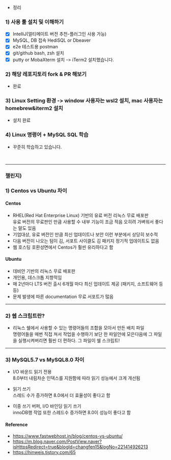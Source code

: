 - 정리

### 1) 사용 툴 설치 및 이해하기

- [x] IntelliJ(얼티메이트 버전 추천-플러그인 사용 가능)
- [x] MySQL, DB 접속 HediSQL or Dbeaver
- [x] e2e 테스트용 postman
- [x] git/github bash, zsh 설치
- [x] putty or MobaXterm 설치 -> iTerm2 설치했습니다.

### 2) 해당 레포지토리 fork & PR 해보기

- 완료

### 3) Linux Setting 환경 -> window 사용자는 wsl2 설치, mac 사용자는 homebrew&iterm2 설치

- 설치 완료

### 4) Linux 명령어 + MySQL SQL 학습

- 꾸준히 학습하고 있습니다.

<br>
<hr>

### 챌린지)

### 1) Centos vs Ubuntu 차이

#### Centos

- RHEL(Red Hat Enterprise Linux) 기반의 유료 버전 리눅스 무료 배포판 <br>
  유료 버전의 무료판인 만큼 사용할 수 내부 기능이 조금 적음 오히려 가벼워서 좋다는 말도 있음
- 기업대상, 유료 버전인 만큼 최신 업데이트나 보안 이런 부분에서 상당히 보수적
- 다음 버전이 나오는 텀이 김, 서포트 사이클도 김 패키지 정기적 업데이트도 없음
- 웹 호스팅 호환성면에서 Centos가 훨씬 유리하다고 함

#### Ubuntu

- 데비안 기반의 리눅스 무료 배포판 <br>
- 개인용, 데스크톱 지향적임
- 매 2년마다 LTS 버전 출시 6개월 마다 최신 업데이트 제공 (패키지, 소프트웨어 등등)
- 문제 발생에 따른 documentation 무료 서포트가 많음

<hr>

### 2) 쉡 스크립트란?

- 리눅스 쉘에서 사용할 수 있는 명령어들의 조합을 모아서 만든 배치 파일 <br>
  명령어들을 매번 직접 쳐서 작업을 수행하기 보단 한 파일안에 모은다음에 그 파일을 실행시켜버리면
  훨씬 더 편하다. 그 파일이 쉘 스크립트!

<hr>

### 3) MySQL5.7 vs MySQL8.0 차이

- I/O 바운드 읽기 전용 <br>
  8.0부터 내림차순 인덱스를 지원함에 따라 읽기 성능에서 크게 개선됨

- 읽기 쓰기<br>
  스레드 수가 증가하면 8.0에서 더 효율성이 좋다고 함

- 이중 쓰기 버퍼, I/O 바인딩 읽기 쓰기<br>
  innoDB행 작업 또한 스레드수 증가하면 8.0이 성능이 좋다고 함

#### Reference

- https://www.fastwebhost.in/blog/centos-vs-ubuntu/
- https://m.blog.naver.com/PostView.naver?isHttpsRedirect=true&blogId=changfen15&logNo=221414926213
- https://hinweis.tistory.com/65
